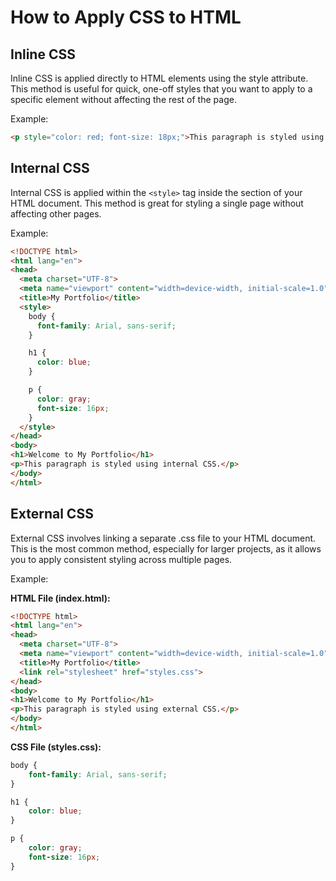 # How to Apply CSS to HTML

## Inline CSS

Inline CSS is applied directly to HTML elements using the style attribute. This method is useful for quick, one-off
styles that you want to apply to a specific element without affecting the rest of the page.

Example:

```html
<p style="color: red; font-size: 18px;">This paragraph is styled using inline CSS.</p>
```

## Internal CSS

Internal CSS is applied within the `<style>` tag inside the <head> section of your HTML document. This method is great for
styling a single page without affecting other pages.

Example:

```html
<!DOCTYPE html>
<html lang="en">
<head>
  <meta charset="UTF-8">
  <meta name="viewport" content="width=device-width, initial-scale=1.0">
  <title>My Portfolio</title>
  <style>
    body {
      font-family: Arial, sans-serif;
    }

    h1 {
      color: blue;
    }

    p {
      color: gray;
      font-size: 16px;
    }
  </style>
</head>
<body>
<h1>Welcome to My Portfolio</h1>
<p>This paragraph is styled using internal CSS.</p>
</body>
</html>
```

## External CSS

External CSS involves linking a separate .css file to your HTML document. This is the most common method, especially for
larger projects, as it allows you to apply consistent styling across multiple pages.

Example:

**HTML File (index.html):**

```html
<!DOCTYPE html>
<html lang="en">
<head>
  <meta charset="UTF-8">
  <meta name="viewport" content="width=device-width, initial-scale=1.0">
  <title>My Portfolio</title>
  <link rel="stylesheet" href="styles.css">
</head>
<body>
<h1>Welcome to My Portfolio</h1>
<p>This paragraph is styled using external CSS.</p>
</body>
</html>
  ```

**CSS File (styles.css):**
```css
body {
    font-family: Arial, sans-serif;
}

h1 {
    color: blue;
}

p {
    color: gray;
    font-size: 16px;
}
```
